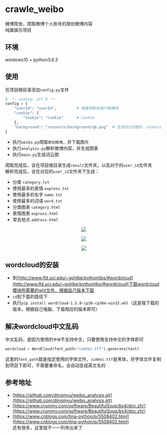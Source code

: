 # crawle_weibo
微博爬虫，爬取微博个人账号的原创微博内容 <br />
纯属娱乐项目

## 环境
windows10 + python3.6.3

## 使用
在项目根目录添加`config.py`文件
``` python
# -*- coding: utf-8 -*-
config = {
	"userId": "userId",			# 需要爬取的用户微博ID
	"cookie": {
		"Cookie": "cookie"		# cookie
	},
	"background": "resource/background/qb.png"	# 生成词云的图片，resource下有几张可选图片
}
```
- 执行`weibo.py`爬取`原创微博`，并下载图片
- 执行`analysis.py`解析微博内容，并生成图表
- 执行`main.py`生成词云图

爬取完成后，会在项目根目录生成`result`文件夹，以及对于的`user_id`文件夹 <br />
解析完成后，会在对应的`user_id`文件夹下生成：
- 分类 `category.txt`
- 使用最多的表情 `express.txt`
- 使用最多的名字 `name.txt`
- 使用最多的词语 `word.txt`
- 分类图表 `category.html`
- 表情图表 `express.html`
- 常去地点 `address.html`

<p align="center"><img src='http://qicloud.jswei.cn/images/git/crawle_weibo/name.jpg' /></p>
<p align="center"><img src='http://qicloud.jswei.cn/images/git/crawle_weibo/pikaqiu.jpg' /></p>
<p align="center"><img src='http://qicloud.jswei.cn/images/git/crawle_weibo/qiaoba.jpg' /></p>

## wordcloud的安装
- 到[http://www.lfd.uci.edu/~gohlke/pythonlibs/#wordcloud](http://www.lfd.uci.edu/~gohlke/pythonlibs/#wordcloud)下载wordcloud模块所需要的whl文件，根据自己版本下载
- `cd`到下载的路径下
- 执行`pip install wordcloud-1.5.0-cp36-cp36m-win32.whl`（这是我下载的版本，根据自己电脑，下载相应的版本即可）

## 解决wordcloud中文乱码
中文乱码，是因为使用的`字体`不支持中文，只要使用支持中文的字体即可
``` python
wordcloud = WordCloud(font_path="simhei.ttf").generate(text)
```
这里的`font_path`就是指定使用的字体文件，`simhei.ttf`是黑体，将字体文件复制到项目下即可，不需要重命名，会自动变成英文名的

## 参考地址
- [https://github.com/dingmyu/weibo_analysis.git](https://github.com/dingmyu/weibo_analysis.git)
- [https://www.crummy.com/software/BeautifulSoup/bs4/doc.zh/](https://www.crummy.com/software/BeautifulSoup/bs4/doc.zh/)
- [https://www.cnblogs.com/tina-python/p/5508402.html](https://www.cnblogs.com/tina-python/p/5508402.html) <br />
还有很多，这里就不一一列举出来了
